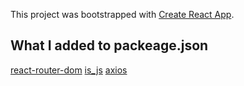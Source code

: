 This project was bootstrapped with [Create React App](https://github.com/facebook/create-react-app).

## What I added to packeage.json
<a href="https://www.npmjs.com/package/react-router-dom">react-router-dom</a>
<a href="https://www.npmjs.com/package/is_js">is_js</a>
<a href="https://github.com/axios/axios">axios</a>
